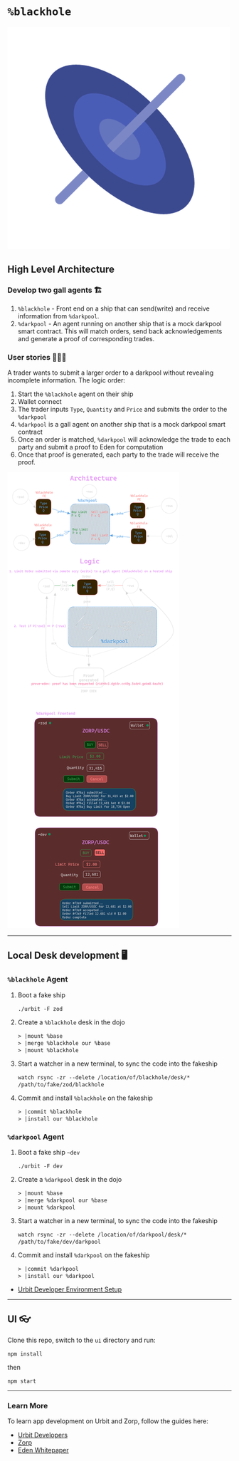 # `%blackhole`

![Alt text](assets/blackholeicon.png)

## High Level Architecture

### Develop two gall agents :building_construction:

1. `%blackhole` - Front end on a ship that can send(write) and receive information from `%darkpool`.
2. `%darkpool` - An agent running on another ship that is a mock darkpool smart contract. This will match orders, send back acknowledgements and generate a proof of corresponding trades.

### User stories 🧑‍🤝‍🧑

A trader wants to submit a larger order to a darkpool without revealing incomplete information. The logic order:

1. Start the `%blackhole` agent on their ship
2. Wallet connect
3. The trader inputs `Type`, `Quantity` and `Price` and submits the order to the `%darkpool`
4. `%darkpool` is a gall agent on another ship that is a mock darkpool smart contract
5. Once an order is matched, `%darkpool` will acknowledge the trade to each party and submit a proof to Eden for computation
6. Once that proof is generated, each party to the trade will receive the proof.

![Alt text](assets/blackhole.png)

---

## Local Desk development 🖥️

### `%blackhole` Agent

1. Boot a fake ship

   ```cli
   ./urbit -F zod
   ```

2. Create a `%blackhole` desk in the dojo

   ```cli
   > |mount %base
   > |merge %blackhole our %base
   > |mount %blackhole
   ```

3. Start a watcher in a new terminal, to sync the code into the fakeship

   ```cli
   watch rsync -zr --delete /location/of/blackhole/desk/* /path/to/fake/zod/blackhole
   ```

4. Commit and install `%blackhole` on the fakeship

   ```cli
   > |commit %blackhole
   > |install our %blackhole
   ```

### `%darkpool` Agent

1. Boot a fake ship `~dev`

   ```cli
   ./urbit -F dev
   ```

2. Create a `%darkpool` desk in the dojo

   ```cli
   > |mount %base
   > |merge %darkpool our %base
   > |mount %darkpool
   ```

3. Start a watcher in a new terminal, to sync the code into the fakeship

   ```cli
   watch rsync -zr --delete /location/of/darkpool/desk/* /path/to/fake/dev/darkpool
   ```

4. Commit and install `%darkpool` on the fakeship

   ```cli
   > |commit %darkpool
   > |install our %darkpool
   ```

* [Urbit Developer Environment Setup](https://developers.urbit.org/guides/core/environment)

---

## UI 👓

Clone this repo, switch to the `ui` directory and run:

```cli
npm install
```

then

```cli
npm start
```

---

### Learn More

To learn app development on Urbit and Zorp, follow the guides here:

* [Urbit Developers](https://developers.urbit.org)
* [Zorp](https://www.zorp.io)
* [Eden Whitepaper](https://github.com/zorp-corp/whitepaper/blob/main/eden.pdf)
